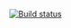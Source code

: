 [![Build status](https://ci.appveyor.com/api/projects/status/6pdwraf935o8o2fl?svg=true)](https://ci.appveyor.com/project/Alla26/bdd)